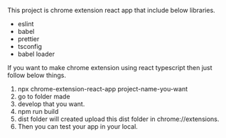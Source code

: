 This project is chrome extension react app 
that include below libraries.

- eslint
- babel
- prettier
- tsconfig
- babel loader

If you want to make chrome extension using react typescript 
then just follow below things. 

1. npx chrome-extension-react-app project-name-you-want
2. go to folder made
3. develop that you want. 
4. npm run build
5. dist folder will created upload this dist folder in chrome://extensions. 
6. Then you can test your app in  your local.